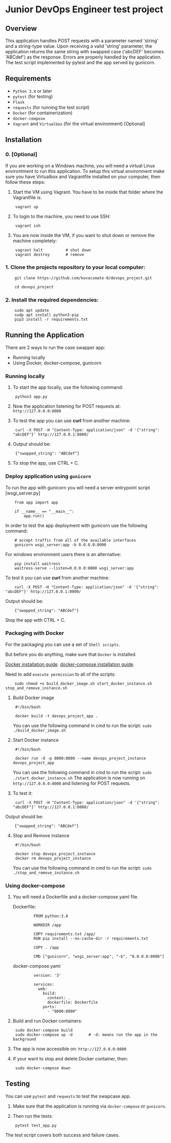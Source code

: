 # Junior DevOps Engineer test project

## Overview
This application handles POST requests with a parameter named 'string' and a string-type value. Upon receiving a valid 'string' parameter, the application returns the same string with swapped case ('abcDEF' becomes 'ABCdef') as the response. Errors are properly handled by the application. The test script implemented by pytest and the app served by gunicorn.

## Requirements
- `Python 3.8` or later
- `pytest` (for testing)
- `Flask`
- `requests` (for running the test script)
- `Docker` (for containerization)
- `docker-compose`
- `Vagrant` and `Virtualbox` (for the virtual environment) [Optional]

## Installation
### 0. [Optional]
If you are working on a Windows machine, you will need a virtual Linux environtment to run this application.
To setup this virtual environment make sure you have Virtualbox and Vagrantfile installed on your computer, then follow these steps:

1. Start the VM using Vagrant. You have to be inside that folder where the Vagrantfile is.

        vagrant up

2. To login to the machine, you need to use SSH:

        vagrant ssh

3. You are now inside the VM, if you want to shut down  or remove the machine completely:

        vagrant halt          # shut down
        vagrant destroy       # remove


### 1. Clone the projects repository to your local computer:
        git clone https://github.com/kovacsmate-0/devops_project.git

        cd devops_project

### 2. Install the required dependencies:
        sudo apt update
        sudp apt install python3-pip
        pip3 install -r requirements.txt
        

## Running the Application
There are 2 ways to run the case swapper app:
- Running locally
- Using Docker, docker-compose, gunicorn

### Running locally
1. To start the app locally, use the following command:

        python3 app.py
   
3. Now the application listening for POST requests at: `http://127.0.0.0:8000`
4. To test the app you can use **curl** from another machine:

        curl -X POST -H "Content-Type: application/json" -d '{"string": "abcDEF"}' http://127.0.0.1:8000/
5. Output should be:

        {"swapped_string": "ABCdef"}
6. To stop the app, use CTRL + C.

### Deploy application using `gunicorn`

To run the app with gunicorn you will need a server entrypoint script [wsgi_server.py]

        from app import app
        
        if __name__ == "__main__":
            app.run()
        
In order to test the app deployment with gunicorn use the following command:

        # accept traffic from all of the available interfaces
        gunicorn wsgi_server:app -b 0.0.0.0:8000
       
For windows environment users there is an alternative:

        pip install waitress
        waitress-serve --listen=0.0.0.0:8000 wsgi_server:app
To test it you can use **curl** from another machine:

        curl -X POST -H "Content-Type: application/json" -d '{"string": "abcDEF"}' http://127.0.0.1:8000/
Output should be:

        {"swapped_string": "ABCdef"}
Stop the app with CTRL + C.

### Packaging with Docker

For the packaging you can use a set of `Shell scripts`.

But before you do anything, make sure that `Docker` is installed.

[Docker installation guide](https://docs.docker.com/engine/install/ubuntu/).
[docker-compose installation guide]([https://docs.docker.com/engine/install/ubuntu/](https://www.digitalocean.com/community/tutorials/how-to-install-and-use-docker-compose-on-ubuntu-20-04)).

Need to add `execute permission` to all of the scripts:

        sudo chmod +x build_docker_image.sh start_docker_instance.sh stop_and_remove_instance.sh

1. Build Docker image 

        #!/bin/bash
        
        docker build -t devops_project_app .
   You can use the following command in cmd to run the script:
   `sudo ./build_docker_image.sh`

2. Start Docker instance

        #!/bin/bash
        
        docker run -d -p 8000:8000 --name devops_project_instance devops_project_app
   You can use the following command in cmd to run the script:
   `sudo ./start_docker_instance.sh`
   The application is now running on `http://127.0.0.0:8000` and listening for POST requests.

3. To test it:

        curl -X POST -H "Content-Type: application/json" -d '{"string": "abcDEF"}' http://127.0.0.1:8000/
Output should be:

        {"swapped_string": "ABCdef"}
   
4. Stop and Remove instance

        #!/bin/bash
        
        docker stop devops_project_instance
        docker rm devops_project_instance
   You can use the following command in cmd to run the script:
   `sudo ./stop_and_remove_instance.sh`
   
### Using docker-compose

1. You will need a Dockerfile and a docker-compose.yaml file.
   
   Dockerfile:
        
                FROM python:3.8
                
                WORKDIR /app
                
                COPY requirements.txt /app/
                RUN pip install --no-cache-dir -r requirements.txt
                
                COPY . /app
                
                CMD ["gunicorn", "wsgi_server:app", "-b", "0.0.0.0:8000"]
        
   docker-compose.yaml
           
                version: '3'
                
                services:
                  web:
                    build:
                      context: .
                      dockerfile: Dockerfile
                    ports:
                      - "8000:8000"

3. Build and run Docker containers:

        sudo docker-compose build      
        sudo docker-compose up -d       # -d: means run the app in the background

4. The app is now accessible on: `http://127.0.0.0:8000`
5. If your want to stop and delete Docker container, then:

        sudo docker-compose down

## Testing
You can use `pytest` and `requests` to test the swapcase app.

1. Make sure that the application is running via `docker-compose` or `gunicorn`.
2. Then run the tests:

        pytest test_app.py
The test script covers both success and failure cases.
  
